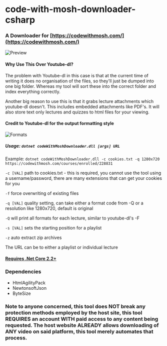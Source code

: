 # code-with-mosh-downloader-csharp

### A Downloader for [https://codewithmosh.com/](https://codewithmosh.com/)

![Preview](https://i.imgur.com/5mteEaK.png)

#### Why Use This Over Youtube-dl?

The problem with Youtube-dl in this case is that at the current time of writing it does no organisation of the files, so they'll just be dumped into one big folder. Whereas my tool will sort these into the correct folder and index everything correctly.

Another big reason to use this is that it grabs lecture attachments which youtube-dl doesn't. This includes embedded attachments like PDF's. It will also store text only lectures and quizzes to html files for your viewing.

#### Credit to Youtube-dl for the output formatting style

![Formats](https://i.imgur.com/zGFc4n1.png)

##### Usage: `dotnet codeWithMoshDownloader.dll [args] URL`

Example: `dotnet codeWithMoshDownloader.dll -c cookies.txt -q 1280x720 https://codewithmosh.com/courses/enrolled/228831`

`-c [VAL]` path to cookies.txt - this is required, you cannot use the tool using a username/password, there are many extensions that can get your cookies for you

`-f` force overwriting of existing files

`-q [VAL]` quality setting, can take either a format code from -Q or a resolution like 1280x720, default is original

`-Q` will print all formats for each lecture, similar to youtube-dl's -F

`-s [VAL]` sets the starting position for a playlist

`-z` auto extract zip archives

The URL can be to either a playlist or individual lecture

#### [Requires .Net Core 2.2+](https://dotnet.microsoft.com/download)

### Dependencies

* HtmlAgilityPack
* NewtonsoftJson
* ByteSize

### Note to anyone concerned, this tool does NOT break any protection methods employed by the host site, this tool REQUIRES an account WITH paid access to any content being requested. The host website ALREADY allows downloading of ANY video on said platform, this tool merely automates that process.
